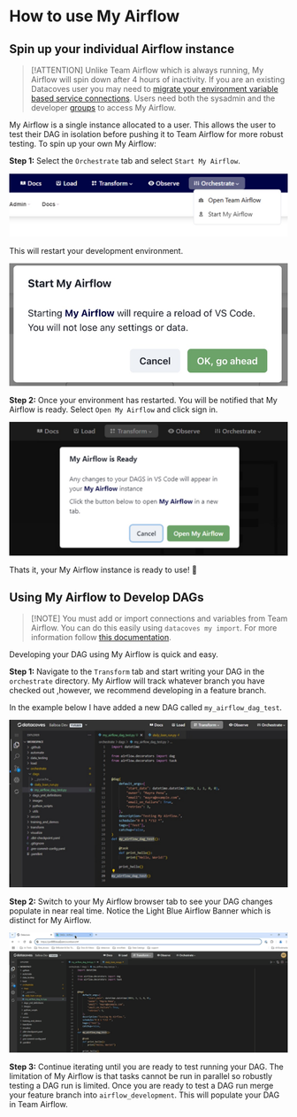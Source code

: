 # How to use My Airflow

## Spin up your individual Airflow instance 

>[!ATTENTION] Unlike Team Airflow which is always running, My Airflow will spin down after 4 hours of inactivity. If you are an existing Datacoves user you may need to [migrate your environment variable based service connections](/how-tos/my_airflow/migrating-service-connections.md). Users need both the sysadmin and the developer [groups](reference/admin-menu/groups.md) to access My Airflow.

My Airflow is a single instance allocated to a user. This allows the user to test their DAG in isolation before pushing it to Team Airflow for more robust testing. To spin up your own My Airflow:

**Step 1:** Select the `Orchestrate` tab and select `Start My Airflow`.

![Start My Airflow](assets/airflow_startmyairflow.jpg)

This will restart your development environment.

![Restart Env](assets/airflow_start.jpg)

**Step 2:** Once your environment has restarted. You will be notified that My Airflow is ready. Select `Open My Airflow` and click sign in. 

![Launch My Airflow](assets/airflow_ready.jpg)

Thats it, your My Airflow instance is ready to use! 🎉 


## Using My Airflow to Develop DAGs

>[!NOTE] You must add or import connections and variables from Team Airflow. You can do this easily using `datacoves my import`. For more information follow [this documentation](/how-tos/my_airflow/my-import.md).


Developing your DAG using My Airflow is quick and easy. 

**Step 1:** Navigate to the `Transform` tab and start writing your DAG in the `orchestrate` directory. My Airflow will track whatever branch you have checked out ,however, we recommend developing in a feature branch. 

In the example below I have added a new DAG called `my_airflow_dag_test`.

![Add new DAG](assets/my_airflow_add_new_dag.jpg)

**Step 2:** Switch to your My Airflow browser tab to see your DAG changes populate in near real time. Notice the Light Blue Airflow Banner which is distinct for My Airflow.

![View new DAG](assets/my_airflow_tab.gif)

**Step 3:** Continue iterating until you are ready to test running your DAG. The limitation of My Airflow is that tasks cannot be run in parallel so robustly testing a DAG run is limited. Once you are ready to test a DAG run merge your feature branch into `airflow_development`. This will populate your DAG in Team Airflow. 
